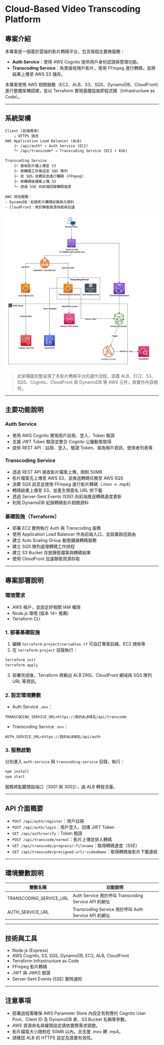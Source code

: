 # Cloud-Based Video Transcoding Platform

## 專案介紹

本專案是一個基於雲端的影片轉碼平台，包含兩個主要微服務：

* **Auth Service**：使用 AWS Cognito 提供用戶身份認證與管理功能。
* **Transcoding Service**：負責接收用戶影片，使用 FFmpeg 進行轉碼，並將結果上傳至 AWS S3 儲存。

本專案使用 AWS 相關服務（EC2、ALB、S3、SQS、DynamoDB、CloudFront）進行整體架構搭建，並以 Terraform 實現基礎設施即程式碼（Infrastructure as Code）。

---

## 系統架構

```plaintext
Client (前端應用)
    ↓ HTTPS 請求
AWS Application Load Balancer (ALB)
    ├─ /api/auth* → Auth Service (EC2)
    └─ /api/transcode* → Transcoding Service (EC2 + ASG)
    
Transcoding Service
    ├─ 接收影片檔上傳至 S3
    ├─ 將轉碼工作推送至 SQS 隊列
    ├─ 從 SQS 消費訊息進行轉碼 (FFmpeg)
    ├─ 將轉碼後檔案上傳 S3
    └─ 透過 SSE 向前端回報轉碼進度

AWS 其他服務：
- DynamoDB：紀錄影片轉碼紀錄與元資料
- CloudFront：用於靜態資源快取與加速
```

<img src="./docs/architecture-diagram.jpg" alt="系統架構圖" width="600"/>

> 此架構圖完整呈現了本影片轉碼平台的運作流程，涵蓋 ALB、EC2、S3、SQS、Cognito、CloudFront 與 DynamoDB 等 AWS 元件，與實作內容相符。

---

## 主要功能說明

### Auth Service

* 使用 AWS Cognito 實現用戶註冊、登入、Token 驗證
* 支援 JWT Token 驗證並整合 Cognito 公鑰動態取得
* 提供 REST API：註冊、登入、驗證 Token、查詢用戶資訊、使用者列表等

### Transcoding Service

* 透過 REST API 接收影片檔案上傳，限制 50MB
* 影片檔案先上傳至 AWS S3，並推送轉碼任務至 AWS SQS
* 消費 SQS 訊息並使用 FFmpeg 進行影片轉碼（.mov → .mp4）
* 轉碼結果上傳至 S3，並產生預簽名 URL 供下載
* 透過 Server-Sent Events (SSE) 向前端推送轉碼進度更新
* 利用 DynamoDB 紀錄轉碼影片相關資料

### 基礎設施（Terraform）

* 部署 EC2 實例執行 Auth 與 Transcoding 服務
* 使用 Application Load Balancer 作為前端入口，並設置路徑路由
* 建立 Auto Scaling Group 動態擴展轉碼服務
* 建立 SQS 隊列處理轉碼工作排程
* 建立 S3 Bucket 存放靜態檔案與轉碼結果
* 使用 CloudFront 加速靜態資源存取

---

## 專案部署說明

### 環境需求

* AWS 帳戶，並設定好相關 IAM 權限
* Node.js 環境 (版本 14+ 推薦)
* Terraform CLI

### 1. 部署基礎設施

1. 編輯 `terraform-project/variables.tf` 可自訂專案前綴、EC2 規格等
2. 在 `terraform-project` 目錄執行：

```bash
terraform init
terraform apply
```

3. 部署完成後，Terraform 將輸出 ALB DNS、CloudFront 網域與 SQS 隊列 URL 等資訊。

### 2. 設定環境變數

* Auth Service `.env`：

```
TRANSCODING_SERVICE_URL=https://我的ALB域名/api/transcode
```

* Transcoding Service `.env`：

```
AUTH_SERVICE_URL=https://我的ALB域名/api/auth
```

### 3. 服務啟動

分別進入 `auth-service` 與 `transcoding-service` 目錄，執行：

```bash
npm install
npm start
```

服務將監聽預設端口（3001 與 3002），由 ALB 轉發流量。

---

## API 介面概要

* `POST /api/auth/register`：用戶註冊
* `POST /api/auth/login`：用戶登入，回傳 JWT Token
* `GET /api/auth/verify`：Token 驗證
* `POST /api/transcode/normal`：影片上傳並排入轉碼
* `GET /api/transcode/progress/:filename`：取得轉碼進度（SSE）
* `GET /api/transcode/presigned-url/:videoName`：取得轉碼後影片下載連結

---

## 環境變數說明

| 變數名稱                      | 功能說明                                          |
| ------------------------- | --------------------------------------------- |
| TRANSCODING\_SERVICE\_URL | Auth Service 用於呼叫 Transcoding Service API 的網址 |
| AUTH\_SERVICE\_URL        | Transcoding Service 用於呼叫 Auth Service API 的網址 |

---

## 技術與工具

* Node.js (Express)
* AWS Cognito, S3, SQS, DynamoDB, EC2, ALB, CloudFront
* Terraform Infrastructure as Code
* FFmpeg 影片轉碼
* JWT 與 JWKS 驗證
* Server-Sent Events (SSE) 實時通知

---

## 注意事項

* 部署過程需確保 AWS Parameter Store 內設定有對應的 Cognito User Pool、Client ID 及 DynamoDB 表、S3 Bucket 名稱等參數。
* AWS 資源命名與權限設定請依實際需求調整。
* 影片檔案大小限制在 50MB 以內，且支援 .mov 轉 .mp4。
* 請確認 ALB 的 HTTPS 設定及證書有效性。

